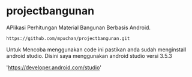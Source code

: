 # projectbangunan

APlikasi Perhitungan Material Bangunan Berbasis Android.

`https://github.com/mpuchan/projectbangunan.git`

Untuk Mencoba menggunakan code ini pastikan anda sudah menginstall android studio. Disini saya menggunakan android studio versi 3.5.3

'https://developer.android.com/studio'
